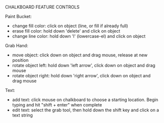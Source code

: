 CHALKBOARD FEATURE CONTROLS

Paint Bucket:
- change fill color: click on object (line, or fill if already full)
- erase fill color: hold down 'delete' and click on object
- change line color: hold down 'l' (lowercase-el) and click on object

Grab Hand:
- move object: click down on object and drag mouse, release at new position
- rotate object left: hold down 'left arrow', click down on object and drag mouse
- rotate object right: hold down 'right arrow', click down on object and drag mouse

Text:
- add text: click mouse on chalkboard to choose a starting location. Begin typing and hit "shift + enter" when complete
- edit text: select the grab tool, then hold down the shift key and click on a text string
